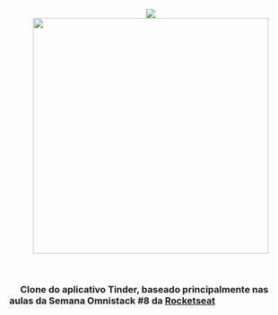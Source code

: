 <p align="center">
  <img src="https://github.com/ricsonl/omnistack8-Tindi/blob/master/readmefiles/logo%403x.png" /> <br>
  <img height="420" src="https://github.com/ricsonl/omnistack8-Tindi/blob/master/readmefiles/tindi-previeww.png" />
</p> 

<br>

<h3> &nbsp&nbsp&nbsp&nbsp Clone do aplicativo Tinder, baseado principalmente nas aulas da Semana Omnistack #8 da <a href="https://rocketseat.com.br/">Rocketseat</a> </h3>

